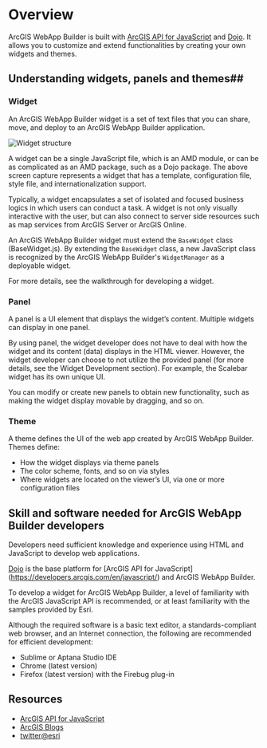 # Overview #
ArcGIS WebApp Builder is built with [ArcGIS API for JavaScript](https://developers.arcgis.com/en/javascript/) and [Dojo](http://www.dojotoolkit.org). It allows you to customize and extend functionalities by creating your own widgets and themes.


## Understanding widgets, panels and themes##
### Widget ###
An ArcGIS WebApp Builder widget is a set of text files that you can share, move, and deploy to an ArcGIS WebApp Builder application.  

![Widget structure](../images/Widget-model.jpg?raw=true)

A widget can be a single JavaScript file, which is an AMD module, or can be as complicated as an AMD package, such as a Dojo package. The above screen capture represents a widget that has a template, configuration file, style file, and internationalization support.

Typically, a widget encapsulates a set of isolated and focused business logics in which users can conduct a task. A widget is not only visually interactive with the user, but can also connect to server side resources such as map services from ArcGIS Server or ArcGIS Online. 

An ArcGIS WebApp Builder widget must extend the `BaseWidget` class (BaseWidget.js). By extending the `BaseWidget` class, a new JavaScript class is recognized by the ArcGIS WebApp Builder's `WidgetManager` as a deployable widget. 

For more details, see the walkthrough for developing a widget.  


### Panel ###
A panel is a UI element that displays the widget’s content. Multiple widgets can display in one panel.

By using panel, the widget developer does not have to deal with how the widget and its content (data) displays in the HTML viewer. However, the widget developer can choose to not utilize the provided panel (for more details, see the Widget Development section). For example, the Scalebar widget has its own unique UI.

You can modify or create new panels to obtain new functionality, such as making the widget display movable by dragging, and so on.

### Theme ###
A theme defines the UI of the web app created by ArcGIS WebApp Builder. Themes define:

- How the widget displays via theme panels
- The color scheme, fonts, and so on via styles
- Where widgets are located on the viewer’s UI, via one or more configuration files


## Skill and software needed for ArcGIS WebApp Builder developers ##
Developers need sufficient knowledge and experience using HTML and JavaScript to develop web applications.

[Dojo](http://www.dojotoolkit.org) is the base platform for [ArcGIS API for JavaScript] (https://developers.arcgis.com/en/javascript/) and ArcGIS WebApp Builder. 

To develop a widget for ArcGIS WebApp Builder, a level of familiarity with the ArcGIS JavaScript API is recommended, or at least familiarity with the samples provided by Esri.

Although the required software is a basic text editor, a standards-compliant web browser, and an Internet connection, the following are recommended for efficient development:

- Sublime or Aptana Studio IDE
- Chrome (latest version)
- Firefox (latest version) with the Firebug plug-in



Resources
---------
* [ArcGIS API for JavaScript](http://help.arcgis.com/en/webapi/javascript/arcgis/index.html)
* [ArcGIS Blogs](http://blogs.esri.com/esri/arcgis/)
* [twitter@esri](http://twitter.com/esri)
